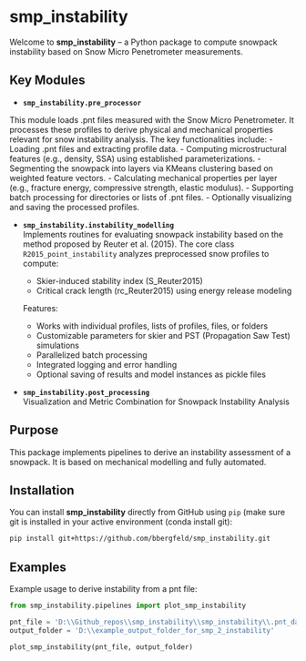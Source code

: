 # smp_instability

Welcome to **smp_instability** – a Python package to compute snowpack instability based on Snow Micro Penetrometer measurements.

## Key Modules

- **`smp_instability.pre_processor`**  
  
This module loads .pnt files measured with the Snow Micro Penetrometer. It processes these profiles to derive physical and mechanical properties relevant for snow instability analysis. 
    The key functionalities include:
    - Loading .pnt files and extracting profile data.
    - Computing microstructural features (e.g., density, SSA) using established parameterizations.
    - Segmenting the snowpack into layers via KMeans clustering based on weighted feature vectors.
    - Calculating mechanical properties per layer (e.g., fracture energy, compressive strength, elastic modulus).
    - Supporting batch processing for directories or lists of .pnt files.
    - Optionally visualizing and saving the processed profiles.
	
	
- **`smp_instability.instability_modelling`**  
	Implements routines for evaluating snowpack instability based on the method proposed by Reuter et al. (2015). 
	The core class `R2015_point_instability` analyzes preprocessed snow profiles to compute:

	- Skier-induced stability index (S_Reuter2015)
	- Critical crack length (rc_Reuter2015) using energy release modeling

	Features:
	- Works with individual profiles, lists of profiles, files, or folders
	- Customizable parameters for skier and PST (Propagation Saw Test) simulations
	- Parallelized batch processing
	- Integrated logging and error handling
	- Optional saving of results and model instances as pickle files

- **`smp_instability.post_processing`**  
	Visualization and Metric Combination for Snowpack Instability Analysis

## Purpose

This package implements pipelines to derive an instability assessment of a snowpack. It is based on mechanical modelling and fully automated.

## Installation

You can install **smp_instability** directly from GitHub using `pip`
(make sure git is installed in your active environment (conda install git):

```bash
pip install git+https://github.com/bbergfeld/smp_instability.git
```

## Examples

Example usage to derive instability from a pnt file:
```python
from smp_instability.pipelines import plot_smp_instability

pnt_file = 'D:\\Github_repos\\smp_instability\\smp_instability\\.pnt_data\\SMP1_FILE0003.pnt'
output_folder = 'D:\\example_output_folder_for_smp_2_instability'

plot_smp_instability(pnt_file, output_folder)


```



